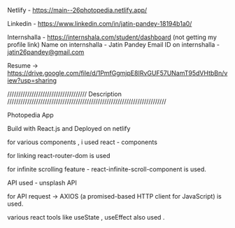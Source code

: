 
Netlify - https://main--26photopedia.netlify.app/

Linkedin - https://www.linkedin.com/in/jatin-pandey-18194b1a0/

Internshalla - https://internshala.com/student/dashboard (not getting my profile link)
Name on internshalla - Jatin Pandey
Email ID on internshalla - jatin26pandey@gmail.com

Resume -> https://drive.google.com/file/d/1PmfGgmjpE8IRvGUF57UNamT95dVHtbBn/view?usp=sharing

//////////////////////////////////// Description ////////////////////////////////////////////////////////////////////////

Photopedia App

Build with React.js and Deployed on netlify

for various components , i used react - components 

for linking react-router-dom is used 

for infinite scrolling feature - react-infinite-scroll-component is used.

API used - unsplash API

for API request -> AXIOS (a promised-based HTTP client for JavaScript) is used.

various react tools like useState , useEffect also used .

